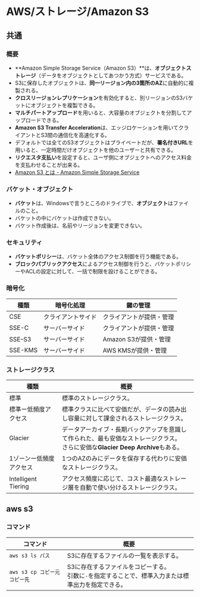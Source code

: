 # AWS/ストレージ/Amazon S3

## 共通

### 概要

- **Amazon Simple Storage Service（Amazon S3）**は、**オブジェクトストレージ**（データをオブジェクトとしてあつかう方式）サービスである。
- S3に保存したオブジェクトは、**同一リージョン内の3箇所のAZ**に自動的に複製される。
- **クロスリージョンレプリケーション**を有効化すると、別リージョンのS3バケットにオブジェクトを複製できる。
- **マルチパートアップロード**を用いると、大容量のオブジェクトを分割してアップロードできる。
- **Amazon S3 Transfer Acceleration**は、エッジロケーションを用いてクライアントとS3間の通信化を高速化する。
- デフォルトでは全てのS3オブジェクトはプライベートだが、**署名付きURL**を用いると、一定時間だけオブジェクトを他のユーザーと共有できる。
- **リクエスタ支払い**を設定すると、ユーザ側にオブジェクトへのアクセス料金を支払わせることが出来る。
- [Amazon S3 とは - Amazon Simple Storage Service](https://docs.aws.amazon.com/ja_jp/AmazonS3/latest/userguide/Welcome.html)

### バケット・オブジェクト

- **バケット**は、Windowsで言うところのドライブで、**オブジェクト**はファイルのこと。
- バケットの中にバケットは作成できない。
- バケット作成後は、名前やリージョンを変更できない。

### セキュリティ

- **バケットポリシー**は、バケット全体のアクセス制御を行う機能である。
- **ブロックパブリックアクセス**によるアクセス制御を行うと、バケットポリシーやACLの設定に対して、一括で制限を設けることができる。

### 暗号化

| 種類    | 暗号化処理         | 鍵の管理                 |
| ------- | ------------------ | ------------------------ |
| CSE     | クライアントサイド | クライアントが提供・管理 |
| SSE-C   | サーバーサイド     | クライアントが提供・管理 |
| SSEｰS3  | サーバーサイド     | Amazon S3が提供・管理    |
| SSE-KMS | サーバーサイド     | AWS KMSが提供・管理      |

### ストレージクラス

| 種類                    | 概要                                                         |
| ----------------------- | ------------------------------------------------------------ |
| 標準                    | 標準のストレージクラス。                                     |
| 標準ー低頻度アクセス    | 標準クラスに比べて安価だが、データの読み出し容量に対して課金されるストレージクラス。 |
| Glacier                 | データアーカイブ・長期バックアップを意識して作られた、最も安価なストレージクラス。<br />さらに安価な**Glacier Deep Archive**もある。 |
| 1ゾーンー低頻度アクセス | 1つのAZのみにデータを保存する代わりに安価なストレージクラス。 |
| Intelligent Tiering     | アクセス頻度に応じて、コスト最適なストレージ層を自動で使い分けるストレージクラス。 |

## aws s3

### コマンド

| コマンド                      | 概要                                                         |
| ----------------------------- | ------------------------------------------------------------ |
| `aws s3 ls パス`              | S3に存在するファイルの一覧を表示する。                       |
| `aws s3 cp コピー元 コピー先` | S3に存在するファイルをコピーする。<br />引数に`-`を指定することで、標準入力または標準出力を指定できる。 |
